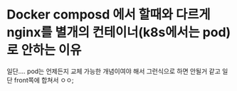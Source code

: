 # Docker composd 에서 할때와 다르게 nginx를 별개의 컨테이너(k8s에서는 pod)로 안하는 이유 

일단.... pod는 언제든지 교체 가능한 개념이여야 해서 
그런식으로 하면 안될거 같고 일단 front쪽에 합쳐서 ㅇㅇ;
